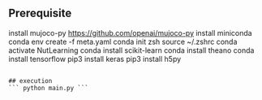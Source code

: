 ## Prerequisite
install mujoco-py https://github.com/openai/mujoco-py
install miniconda
conda env create -f meta.yaml
conda init zsh
source ~/.zshrc
conda activate NutLearning
conda install scikit-learn
conda install theano
conda install tensorflow
pip3 install keras
pip3 install h5py
```

## execution
``` python main.py ```

